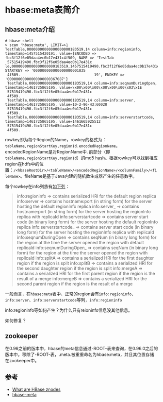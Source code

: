 # hbase:meta表简介

## hbase:meta介绍

```
# hbase shell
> scan 'hbase:meta', LIMIT=>1
TestTable,00000000000000000000183519,14 column=info:regioninfo, timestamp=1457515420191, value={ENCODED => fbc3f12f6e05daa4ec0b17e431c4f509, NAME => 'TestTab
 57515419490.fbc3f12f6e05daa4ec0b17e431c le,00000000000000000000183519,1457515419490.fbc3f12f6e05daa4ec0b17e431c4f509.', STARTKEY => '000000000000000000001835
 4f509.                                  19', ENDKEY => '00000000000000000000367087'}
 TestTable,00000000000000000000183519,14 column=info:seqnumDuringOpen, timestamp=1461725865195, value=\x00\x00\x00\x00\x00\x00\x03\x1E
 57515419490.fbc3f12f6e05daa4ec0b17e431c
 4f509.
 TestTable,00000000000000000000183519,14 column=info:server, timestamp=1461725865195, value=10-2-96-43:60020
 57515419490.fbc3f12f6e05daa4ec0b17e431c
 4f509.
 TestTable,00000000000000000000183519,14 column=info:serverstartcode, timestamp=1461725865195, value=1461665925512
 57515419490.fbc3f12f6e05daa4ec0b17e431c
 4f509.
```

rowkey即为每个Region的Name，rowkey的格式为：`tableName,regionStartKey,regionId.encodedRegionName`，encodedRegionName是对RegionName中`.`前部分（即`tableName,regionStartKey,regionId`）的md5 hash。根据rowkey可以找到相应region在hdfs中的位置：`/<hbaseRootDir>/<tableName>/<encodedRegionName>/<columnFamily>/<fileName>`。fileName是基于Java内建的随机数生成器产生的任意数字。

每个rowkey在info列族有[如下列](https://github.com/apache/hbase/blob/master/hbase-client/src/main/java/org/apache/hadoop/hbase/MetaTableAccessor.java)：

>info:regioninfo         => contains serialized HRI for the default region replica
 info:server             => contains hostname:port (in string form) for the server hosting
                            the default regionInfo replica
 info:server_<replicaId> => contains hostname:port (in string form) for the server hosting the
                            regionInfo replica with replicaId
 info:serverstartcode    => contains server start code (in binary long form) for the server
                            hosting the default regionInfo replica
 info:serverstartcode_<replicaId> => contains server start code (in binary long form) for the
                                     server hosting the regionInfo replica with replicaId
 info:seqnumDuringOpen    => contains seqNum (in binary long form) for the region at the time
                             the server opened the region with default replicaId
 info:seqnumDuringOpen_<replicaId> => contains seqNum (in binary long form) for the region at
                             the time the server opened the region with replicaId
 info:splitA              => contains a serialized HRI for the first daughter region if the
                             region is split
 info:splitB              => contains a serialized HRI for the second daughter region if the
                             region is split
 info:mergeA              => contains a serialized HRI for the first parent region if the
                             region is the result of a merge
 info:mergeB              => contains a serialized HRI for the second parent region if the
                             region is the result of a merge
>

一般而言，在`hbase:meta`表中，正常的region会有`info:regioninfo`、`info:server`、`info:serverstartcode`等列，`info:regioninfo`

info:regioninfo等如何产生？为什么只有reioninfo信息没其他信息。

如何修复？

## zookeeper
在0.96之前的版本中，hbase的meta信息通过-ROOT-表来查询，在0.96.0之后的版本中，移除了-ROOT-表，.meta.被重重命名为hbase:meta，并且其位置存储在zookeeper中。


## 参考
- [What are HBase znodes](http://blog.cloudera.com/blog/2013/10/what-are-hbase-znodes/)
- [hbase-meta](https://github.com/XingCloud/HMitosis/wiki/hbase-meta)
